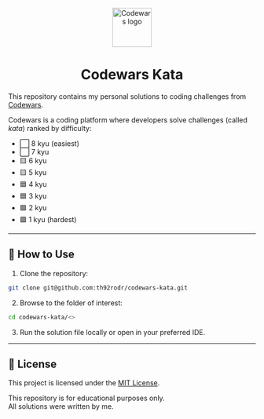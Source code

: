 <p align="center">
  <a href="https://www.codewars.com/">
    <img src="https://www.codewars.com/packs/assets/logo.f607a0fb.svg" alt="Codewars logo" height="80">
  </a>
</p>

<h1 align="center">Codewars Kata</h1>

This repository contains my personal solutions to coding challenges from [Codewars](https://www.codewars.com/).

Codewars is a coding platform where developers solve challenges (called *kata*) ranked by difficulty:
- ⬜ 8 kyu (easiest)
- ⬜ 7 kyu
- 🟨 6 kyu
- 🟨 5 kyu
- 🟦 4 kyu
- 🟦 3 kyu
- 🟪 2 kyu
- 🟪 1 kyu (hardest)

---

## 🚀 How to Use

1. Clone the repository:
```bash
git clone git@github.com:th92rodr/codewars-kata.git
```

2. Browse to the folder of interest:
```bash
cd codewars-kata/<>
```

3. Run the solution file locally or open in your preferred IDE.

---

## 📜 License

This project is licensed under the [MIT License](LICENSE.md).

This repository is for educational purposes only.  
All solutions were written by me.
